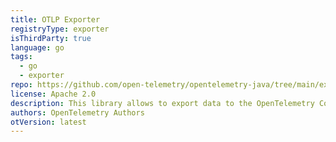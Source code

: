 ```yaml
---
title: OTLP Exporter
registryType: exporter
isThirdParty: true
language: go
tags:
  - go
  - exporter
repo: https://github.com/open-telemetry/opentelemetry-java/tree/main/exporters/otlp
license: Apache 2.0
description: This library allows to export data to the OpenTelemetry Collector using the OpenTelemetry Protocol.
authors: OpenTelemetry Authors
otVersion: latest
---
```


